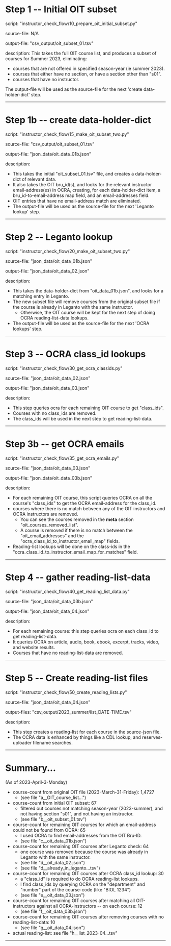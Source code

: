 # Step 1 -- Initial OIT subset

script: "instructor_check_flow/10_prepare_oit_initial_subset.py"

source-file: N/A

output-file: "csv_output/oit_subset_01.tsv"

description:
This takes the full OIT course list, and produces a subset of courses for Summer 2023, eliminating:
- courses that are not offered in specified season-year (ie summer 2023).
- courses that either have no section, or have a section other than "s01".
- courses that have no instructor.

The output-file will be used as the source-file for the next 'create data-holder-dict' step.

---


# Step 1b -- create data-holder-dict

script: "instructor_check_flow/15_make_oit_subset_two.py"

source-file: "csv_output/oit_subset_01.tsv"

output-file: "json_data/oit_data_01b.json"

description:
- This takes the initial "oit_subset_01.tsv" file, and creates a data-holder-dict of relevant data. 
- It also takes the OIT bru_id(s), and looks for the relevant instructor email-address(es) in OCRA, creating, for each data-holder-dict item, a bru_id-to-email-address map field, and an email-addresses field.
- OIT entries that have no email-address match are eliminated.
- The output-file will be used as the source-file for the next 'Leganto lookup' step.

---


# Step 2 -- Leganto lookup

script: "instructor_check_flow/20_make_oit_subset_two.py"

source-file: "json_data/oit_data_01b.json"

output-file: "json_data/oit_data_02.json"

description:
- This takes the data-holder-dict from "oit_data_01b.json", and looks for a matching entry in Leganto.
- The new subset file will remove courses from the original subset file if the course is already in Leganto with the same instructor.
    - Otherwise, the OIT course will be kept for the next step of doing OCRA reading-list-data lookups.
- The output-file will be used as the source-file for the next 'OCRA lookups' step.

---


# Step 3 -- OCRA class_id lookups

script: "instructor_check_flow/30_get_ocra_classids.py"

source-file: "json_data/oit_data_02.json"

output-file: "json_data/oit_data_03.json"

description:
- This step queries ocra for each remaining OIT course to get "class_ids".
- Courses with no class_ids are removed.
- The class_ids will be used in the next step to get reading-list-data.


---


# Step 3b -- get OCRA emails

script: "instructor_check_flow/35_get_ocra_emails.py"

source-file: "json_data/oit_data_03.json"

output-file: "json_data/oit_data_03b.json"

description:
- For each remaining OIT course, this script queries OCRA on all the course's "class_ids" to get the OCRA email-address for the class_id.
- courses where there is no match between any of the OIT instructors and OCRA instructors are removed.
    - You can see the courses removed in the __meta__ section "oit_courses_removed_list".
    - A course is removed if there is no match between the "oit_email_addresses" and the "ocra_class_id_to_instructor_email_map" fields.
- Reading-list lookups will be done on the class-ids in the "ocra_class_id_to_instructor_email_map_for_matches" field.

---


# Step 4 -- gather reading-list-data

script: "instructor_check_flow/40_get_reading_list_data.py"

source-file: "json_data/oit_data_03b.json"

output-file: "json_data/oit_data_04.json"

description:
- For each remaining course: this step queries ocra on each class_id to get reading-list-data.
- It queries OCRA on article, audio, book, ebook, excerpt, tracks, video, and website results.
- Courses that have no reading-list-data are removed.

---


# Step 5 -- Create reading-list files

script: "instructor_check_flow/50_create_reading_lists.py"

source-file: "json_data/oit_data_04.json"

output-files: "csv_output/2023_summer/list_DATE-TIME.tsv"

description:
- This step creates a reading-list for each course in the source-json file.
- The OCRA data is enhanced by things like a CDL lookup, and reserves-uploader filename searches.

---


# Summary...

(As of 2023-April-3-Monday)

- course-count from original OIT file (2023-March-31-Friday): 1,4727
    - (see file "a__OIT_course_list...")
- course-count from initial OIT subset: 67
    - filtered out courses not matching season-year (2023-summer), and not having section "s01", and not having an instructor.
    - (see file "b__oit_subset_01.tsv")
- course-count for remaining OIT courses for which an email-address could not be found from OCRA: 65
    - I used OCRA to find email-addresses from the OIT Bru-ID.
    - (see file "c__oit_data_01b.json")
- course-count for remaining OIT courses after Leganto check: 64
    - one course was removed because the course was already in Leganto with the same instructor.
    - (see file "d__oit_data_02.json")
    - (see file "d__already_in_leganto...tsv")
- course-count for remaining OIT courses after OCRA class_id lookup: 30
    - a "class_id" is required to do OCRA reading-list lookups.
    - I find class_ids by querying OCRA on the "department" and "number" part of the course-code (like "BIOL 1234")
    - (see file "e__oit_data_03.json")
- course-count for remaining OIT courses after matching all OIT-instructors against all OCRA-instructors -- on each course: 12
    - (see file "f__oit_data_03b.json")
- course-count for remaining OIT courses after removing courses with no reading-list-data: 10
    - (see file "g__oit_data_04.json")
- actual reading-list: see file "h__list_2023-04...tsv"

---
